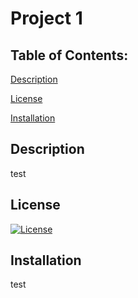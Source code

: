# Project 1

## Table of Contents:
[Description](#Description)

[License](#License)

[Installation](#Installation)

## Description
test

## License
[![License](https://img.shields.io/badge/License-Boost_1.0-blue.svg)](https://opensource.org/licenses/Boost_1.0)


## Installation
test

